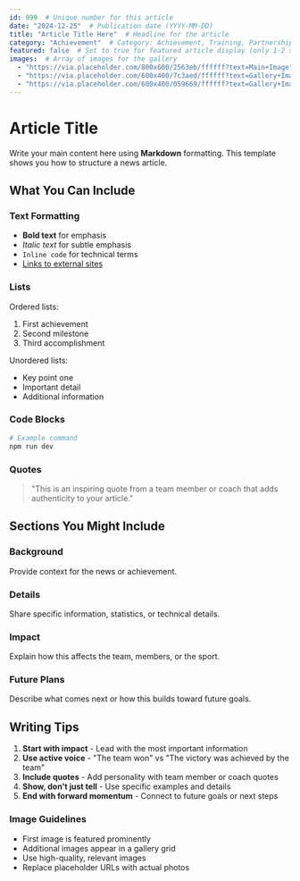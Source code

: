 ```yaml
---
id: 999  # Unique number for this article
date: "2024-12-25"  # Publication date (YYYY-MM-DD)
title: "Article Title Here"  # Headline for the article
category: "Achievement"  # Category: Achievement, Training, Partnership, General, etc.
featured: false  # Set to true for featured article display (only 1-2 should be featured)
images:  # Array of images for the gallery
  - "https://via.placeholder.com/800x600/2563eb/ffffff?text=Main+Image"
  - "https://via.placeholder.com/600x400/7c3aed/ffffff?text=Gallery+Image+1"
  - "https://via.placeholder.com/600x400/059669/ffffff?text=Gallery+Image+2"
---
```


# Article Title

Write your main content here using **Markdown** formatting. This template shows you how to structure a news article.

## What You Can Include

### Text Formatting
- **Bold text** for emphasis
- *Italic text* for subtle emphasis
- `Inline code` for technical terms
- [Links to external sites](https://example.com)

### Lists
Ordered lists:
1. First achievement
2. Second milestone
3. Third accomplishment

Unordered lists:
- Key point one
- Important detail
- Additional information

### Code Blocks
```bash
# Example command
npm run dev
```

### Quotes
> "This is an inspiring quote from a team member or coach that adds authenticity to your article."

## Sections You Might Include

### Background
Provide context for the news or achievement.

### Details
Share specific information, statistics, or technical details.

### Impact
Explain how this affects the team, members, or the sport.

### Future Plans
Describe what comes next or how this builds toward future goals.

## Writing Tips

1. **Start with impact** - Lead with the most important information
2. **Use active voice** - "The team won" vs "The victory was achieved by the team"
3. **Include quotes** - Add personality with team member or coach quotes
4. **Show, don't just tell** - Use specific examples and details
5. **End with forward momentum** - Connect to future goals or next steps

### Image Guidelines
- First image is featured prominently
- Additional images appear in a gallery grid
- Use high-quality, relevant images
- Replace placeholder URLs with actual photos
